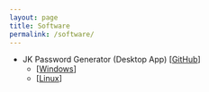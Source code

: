 ```yaml
---
layout: page
title: Software
permalink: /software/
---
```


<div id="info-wrapper">
<ul>
<li>JK Password Generator (Desktop App) [<a href="https://github.com/jkonst/PasswordGenerator">GitHub</a>]
    <ul class="download-links">
        <li>[<a href="{{ site.url }}/{{ site.baseurl }}/software-downloads/jkPasswordGenerator_win.zip">Windows</a>]</li>
        <li>[<a href="{{ site.url }}/{{ site.baseurl }}/software-downloads/jkPasswordGenerator_linux.zip">Linux</a>]</li>
    </ul>
</li>
</ul>
</div>